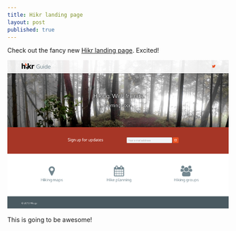 ```yaml
---
title: Hikr landing page
layout: post
published: true
---
```


Check out the fancy new [Hikr landing page](http://guide.hikr.jp). Excited!

[![Hikr landing page ](/img/blog/hikr-landing-page.png)](http://guide.hikr.jp)

This is going to be awesome!
